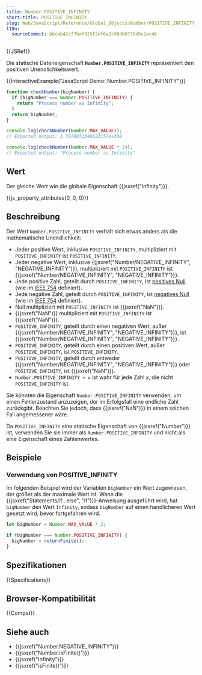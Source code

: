 ```yaml
---
title: Number.POSITIVE_INFINITY
short-title: POSITIVE_INFINITY
slug: Web/JavaScript/Reference/Global_Objects/Number/POSITIVE_INFINITY
l10n:
  sourceCommit: b6cab42cf7baf925f2ef6a2c98db0778d9c2ec46
---
```


{{JSRef}}

Die statische Dateneigenschaft **`Number.POSITIVE_INFINITY`** repräsentiert den positiven Unendlichkeitswert.

{{InteractiveExample("JavaScript Demo: Number.POSITIVE_INFINITY")}}

```js interactive-example
function checkNumber(bigNumber) {
  if (bigNumber === Number.POSITIVE_INFINITY) {
    return "Process number as Infinity";
  }
  return bigNumber;
}

console.log(checkNumber(Number.MAX_VALUE));
// Expected output: 1.7976931348623157e+308

console.log(checkNumber(Number.MAX_VALUE * 2));
// Expected output: "Process number as Infinity"
```

## Wert

Der gleiche Wert wie die globale Eigenschaft {{jsxref("Infinity")}}.

{{js_property_attributes(0, 0, 0)}}

## Beschreibung

Der Wert `Number.POSITIVE_INFINITY` verhält sich etwas anders als die mathematische Unendlichkeit:

- Jeder positive Wert, inklusive `POSITIVE_INFINITY`, multipliziert mit `POSITIVE_INFINITY` ist `POSITIVE_INFINITY`.
- Jeder negative Wert, inklusive {{jsxref("Number/NEGATIVE_INFINITY", "NEGATIVE_INFINITY")}}, multipliziert mit `POSITIVE_INFINITY` ist {{jsxref("Number/NEGATIVE_INFINITY", "NEGATIVE_INFINITY")}}.
- Jede positive Zahl, geteilt durch `POSITIVE_INFINITY`, ist [positives Null](https://en.wikipedia.org/wiki/Signed_zero) (wie im [IEEE 754](https://en.wikipedia.org/wiki/IEEE_754) definiert).
- Jede negative Zahl, geteilt durch `POSITIVE_INFINITY`, ist [negatives Null](https://en.wikipedia.org/wiki/Signed_zero) (wie im [IEEE 754](https://en.wikipedia.org/wiki/IEEE_754) definiert).
- Null multipliziert mit `POSITIVE_INFINITY` ist {{jsxref("NaN")}}.
- {{jsxref("NaN")}} multipliziert mit `POSITIVE_INFINITY` ist {{jsxref("NaN")}}.
- `POSITIVE_INFINITY`, geteilt durch einen negativen Wert, außer {{jsxref("Number/NEGATIVE_INFINITY", "NEGATIVE_INFINITY")}}, ist {{jsxref("Number/NEGATIVE_INFINITY", "NEGATIVE_INFINITY")}}.
- `POSITIVE_INFINITY`, geteilt durch einen positiven Wert, außer `POSITIVE_INFINITY`, ist `POSITIVE_INFINITY`.
- `POSITIVE_INFINITY`, geteilt durch entweder {{jsxref("Number/NEGATIVE_INFINITY", "NEGATIVE_INFINITY")}} oder `POSITIVE_INFINITY`, ist {{jsxref("NaN")}}.
- `Number.POSITIVE_INFINITY > x` ist wahr für jede Zahl _x_, die nicht `POSITIVE_INFINITY` ist.

Sie könnten die Eigenschaft `Number.POSITIVE_INFINITY` verwenden, um einen Fehlerzustand anzuzeigen, der im Erfolgsfall eine endliche Zahl zurückgibt. Beachten Sie jedoch, dass {{jsxref("NaN")}} in einem solchen Fall angemessener wäre.

Da `POSITIVE_INFINITY` eine statische Eigenschaft von {{jsxref("Number")}} ist, verwenden Sie sie immer als `Number.POSITIVE_INFINITY` und nicht als eine Eigenschaft eines Zahlenwertes.

## Beispiele

### Verwendung von POSITIVE_INFINITY

Im folgenden Beispiel wird der Variablen `bigNumber` ein Wert zugewiesen, der größer als der maximale Wert ist. Wenn die {{jsxref("Statements/if...else", "if")}}-Anweisung ausgeführt wird, hat `bigNumber` den Wert `Infinity`, sodass `bigNumber` auf einen handlicheren Wert gesetzt wird, bevor fortgefahren wird.

```js
let bigNumber = Number.MAX_VALUE * 2;

if (bigNumber === Number.POSITIVE_INFINITY) {
  bigNumber = returnFinite();
}
```

## Spezifikationen

{{Specifications}}

## Browser-Kompatibilität

{{Compat}}

## Siehe auch

- {{jsxref("Number.NEGATIVE_INFINITY")}}
- {{jsxref("Number.isFinite()")}}
- {{jsxref("Infinity")}}
- {{jsxref("isFinite()")}}
